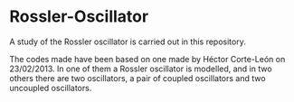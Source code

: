 # Rossler-Oscillator

A study of the Rossler oscillator is carried out in this repository.

The codes made have been based on one made by Héctor Corte-León on 23/02/2013. In one of them a Rossler oscillator is modelled, and in two others there are two oscillators, a pair of coupled oscillators and two uncoupled oscillators.
